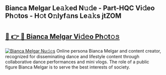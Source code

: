 ## Bianca Melgar Le𝚊𝚔ed N𝚞𝚍e - Part-HQC Vi𝚍eo Ph𝚘tos - H𝚘t O𝚗lyf𝚊ns Le𝚊𝚔s jtZOM

# <h2><a href="http://hf08hgi.feru.top/?c=Bianca+Melgar">🔗 👉 🔴 Bianca Melgar Vi𝚍𝚎o Ph𝚘t𝚘𝚜</a></h2>

[![Bianca Melgar Nu𝚍𝚎s](https://i.imgur.com/0TWrTi3.gif)](http://hf08hgi.feru.top/?c=Bianca+Melgar)
Online persona Bianca Melgar and content creator, recognized for disseminating dance and lifestyle content through collaborative dance performances and mini vlogs. The role of a public figure Bianca Melgar is to serve the best interests of society. 
